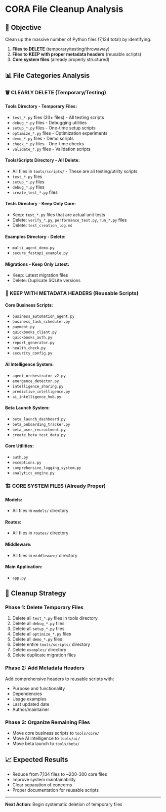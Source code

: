 # CORA File Cleanup Analysis

## 🎯 **Objective**
Clean up the massive number of Python files (7,134 total) by identifying:
1. **Files to DELETE** (temporary/testing/throwaway)
2. **Files to KEEP with proper metadata headers** (reusable scripts)
3. **Core system files** (already properly structured)

## 📊 **File Categories Analysis**

### 🗑️ **CLEARLY DELETE (Temporary/Testing)**

#### **Tools Directory - Temporary Files:**
- `test_*.py` files (20+ files) - All testing scripts
- `debug_*.py` files - Debugging utilities
- `setup_*.py` files - One-time setup scripts
- `optimize_*.py` files - Optimization experiments
- `demo_*.py` files - Demo scripts
- `check_*.py` files - One-time checks
- `validate_*.py` files - Validation scripts

#### **Tools/Scripts Directory - All Delete:**
- All files in `tools/scripts/` - These are all testing/utility scripts
- `test_*.py` files
- `setup_*.py` files
- `debug_*.py` files
- `create_test_*.py` files

#### **Tests Directory - Keep Only Core:**
- Keep: `test_*.py` files that are actual unit tests
- Delete: `verify_*.py`, `performance_test.py`, `run_*.py` files
- Delete: `test_creation_log.md`

#### **Examples Directory - Delete:**
- `multi_agent_demo.py`
- `secure_fastapi_example.py`

#### **Migrations - Keep Only Latest:**
- Keep: Latest migration files
- Delete: Duplicate SQLite versions

### 🔧 **KEEP WITH METADATA HEADERS (Reusable Scripts)**

#### **Core Business Scripts:**
- `business_automation_agent.py`
- `business_task_scheduler.py`
- `payment.py`
- `quickbooks_client.py`
- `quickbooks_auth.py`
- `report_generator.py`
- `health_check.py`
- `security_config.py`

#### **AI Intelligence System:**
- `agent_orchestrator_v2.py`
- `emergence_detector.py`
- `intelligence_sharing.py`
- `predictive_intelligence.py`
- `ai_intelligence_hub.py`

#### **Beta Launch System:**
- `beta_launch_dashboard.py`
- `beta_onboarding_tracker.py`
- `beta_user_recruitment.py`
- `create_beta_test_data.py`

#### **Core Utilities:**
- `auth.py`
- `exceptions.py`
- `comprehensive_logging_system.py`
- `analytics_engine.py`

### 🏗️ **CORE SYSTEM FILES (Already Proper)**

#### **Models:**
- All files in `models/` directory

#### **Routes:**
- All files in `routes/` directory

#### **Middleware:**
- All files in `middleware/` directory

#### **Main Application:**
- `app.py`

## 🎯 **Cleanup Strategy**

### **Phase 1: Delete Temporary Files**
1. Delete all `test_*.py` files in tools directory
2. Delete all `debug_*.py` files
3. Delete all `setup_*.py` files
4. Delete all `optimize_*.py` files
5. Delete all `demo_*.py` files
6. Delete entire `tools/scripts/` directory
7. Delete `examples/` directory
8. Delete duplicate migration files

### **Phase 2: Add Metadata Headers**
Add comprehensive headers to reusable scripts with:
- Purpose and functionality
- Dependencies
- Usage examples
- Last updated date
- Author/maintainer

### **Phase 3: Organize Remaining Files**
- Move core business scripts to `tools/core/`
- Move AI intelligence to `tools/ai/`
- Move beta launch to `tools/beta/`

## 📈 **Expected Results**
- Reduce from 7,134 files to ~200-300 core files
- Improve system maintainability
- Clear separation of concerns
- Proper documentation for reusable scripts

---

**Next Action**: Begin systematic deletion of temporary files 